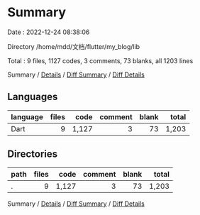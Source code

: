 # Summary

Date : 2022-12-24 08:38:06

Directory /home/mdd/文档/flutter/my_blog/lib

Total : 9 files,  1127 codes, 3 comments, 73 blanks, all 1203 lines

Summary / [Details](details.md) / [Diff Summary](diff.md) / [Diff Details](diff-details.md)

## Languages
| language | files | code | comment | blank | total |
| :--- | ---: | ---: | ---: | ---: | ---: |
| Dart | 9 | 1,127 | 3 | 73 | 1,203 |

## Directories
| path | files | code | comment | blank | total |
| :--- | ---: | ---: | ---: | ---: | ---: |
| . | 9 | 1,127 | 3 | 73 | 1,203 |

Summary / [Details](details.md) / [Diff Summary](diff.md) / [Diff Details](diff-details.md)